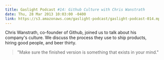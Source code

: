 ```yaml
---
title: Gaslight Podcast #14: Github Culture with Chris Wanstrath
date: Thu, 28 Mar 2013 10:03:00 -0400
link: https://s3.amazonaws.com/gaslight-podcast/gaslight-podcast-014.mp3
---
```


Chris Wanstrath, co-founder of Github, joined us to talk about his
company's culture. We discuss the process they use to ship products,
hiring good people, and beer thirty.

> "Make sure the finished version is something that exists in your mind."
